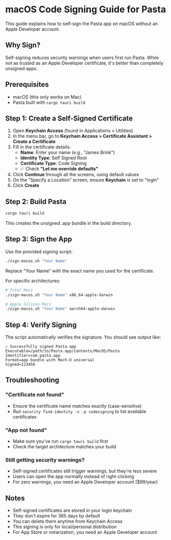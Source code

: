 # macOS Code Signing Guide for Pasta

This guide explains how to self-sign the Pasta app on macOS without an Apple Developer account.

## Why Sign?

Self-signing reduces security warnings when users first run Pasta. While not as trusted as an Apple Developer certificate, it's better than completely unsigned apps.

## Prerequisites

- macOS (this only works on Mac)
- Pasta built with `cargo tauri build`

## Step 1: Create a Self-Signed Certificate

1. Open **Keychain Access** (found in Applications > Utilities)
2. In the menu bar, go to **Keychain Access > Certificate Assistant > Create a Certificate**
3. Fill in the certificate details:
   - **Name**: Enter your name (e.g., "James Brink")
   - **Identity Type**: Self Signed Root
   - **Certificate Type**: Code Signing
   - ✅ Check **"Let me override defaults"**
4. Click **Continue** through all the screens, using default values
5. On the "Specify a Location" screen, ensure **Keychain** is set to "login"
6. Click **Create**

## Step 2: Build Pasta

```bash
cargo tauri build
```

This creates the unsigned .app bundle in the build directory.

## Step 3: Sign the App

Use the provided signing script:

```bash
./sign-macos.sh "Your Name"
```

Replace "Your Name" with the exact name you used for the certificate.

For specific architectures:
```bash
# Intel Macs
./sign-macos.sh "Your Name" x86_64-apple-darwin

# Apple Silicon Macs
./sign-macos.sh "Your Name" aarch64-apple-darwin
```

## Step 4: Verify Signing

The script automatically verifies the signature. You should see output like:
```
✓ Successfully signed Pasta.app
Executable=/path/to/Pasta.app/Contents/MacOS/Pasta
Identifier=com.pasta.app
Format=app bundle with Mach-O universal
Signed=123456
```

## Troubleshooting

### "Certificate not found"
- Ensure the certificate name matches exactly (case-sensitive)
- Run `security find-identity -v -p codesigning` to list available certificates

### "App not found"
- Make sure you've run `cargo tauri build` first
- Check the target architecture matches your build

### Still getting security warnings?
- Self-signed certificates still trigger warnings, but they're less severe
- Users can open the app normally instead of right-clicking
- For zero warnings, you need an Apple Developer account ($99/year)

## Notes

- Self-signed certificates are stored in your login keychain
- They don't expire for 365 days by default
- You can delete them anytime from Keychain Access
- This signing is only for local/personal distribution
- For App Store or notarization, you need an Apple Developer account